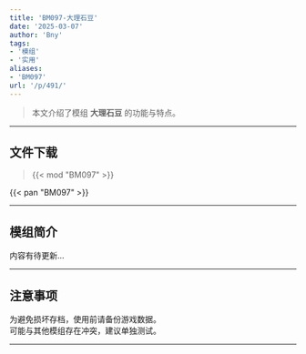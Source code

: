 ```yaml
---
title: 'BM097-大理石豆'
date: '2025-03-07'
author: 'Bny'
tags:
- '模组'
- '实用'
aliases:
- 'BM097'
url: '/p/491/'
---
```


> 本文介绍了模组 **大理石豆** 的功能与特点。

---

## 文件下载  

> {{< mod "BM097" >}}  

{{< pan "BM097" >}}  

---

## 模组简介

>  
内容有待更新...  

---

## 注意事项

>  
为避免损坏存档，使用前请备份游戏数据。  
可能与其他模组存在冲突，建议单独测试。  

---

